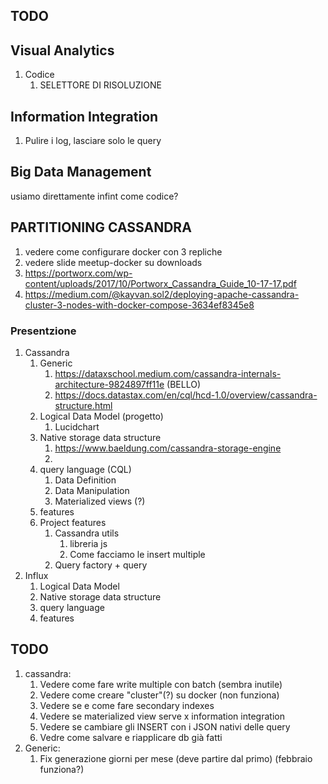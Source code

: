 ## TODO

## Visual Analytics
1) Codice
   1) SELETTORE DI RISOLUZIONE

## Information Integration

1) Pulire i log, lasciare solo le query


## Big Data Management 

usiamo direttamente infint come codice?
## PARTITIONING CASSANDRA
1) vedere come configurare docker con 3 repliche
2) vedere slide meetup-docker su downloads
3) https://portworx.com/wp-content/uploads/2017/10/Portworx_Cassandra_Guide_10-17-17.pdf
4) https://medium.com/@kayvan.sol2/deploying-apache-cassandra-cluster-3-nodes-with-docker-compose-3634ef8345e8

### Presentzione
1) Cassandra
   1) Generic
      1) https://dataxschool.medium.com/cassandra-internals-architecture-9824897ff11e (BELLO)
      2) https://docs.datastax.com/en/cql/hcd-1.0/overview/cassandra-structure.html
   2) Logical Data Model (progetto)
      1) Lucidchart
   3) Native storage data structure
      1) https://www.baeldung.com/cassandra-storage-engine
      2) 
   4) query language (CQL)
      1) Data Definition
      2) Data Manipulation
      3) Materialized views (?)
   5) features
   6) Project features
      1) Cassandra utils 
         1) libreria js
         2) Come facciamo le insert multiple
      2) Query factory + query
2) Influx
   1) Logical Data Model
   2) Native storage data structure
   3) query language
   4) features


## TODO

1) cassandra:
   1) Vedere come fare write multiple con batch (sembra inutile)
   2) Vedere come creare "cluster"(?) su docker (non funziona)
   3) Vedere se e come fare secondary indexes
   4) Vedere se materialized view serve x information integration
   5) Vedere se cambiare gli INSERT con i JSON nativi delle query
   6) Vedre come salvare e riapplicare db già fatti
2) Generic:
   1) Fix generazione giorni per mese (deve partire dal primo) (febbraio funziona?)
